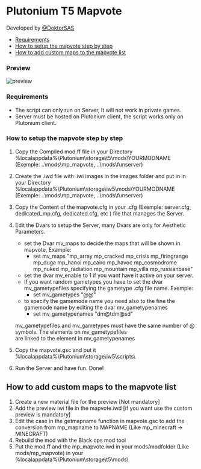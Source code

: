 # Plutonium T5 Mapvote
Developed by [@DoktorSAS](https://twitter.com/DoktorSAS)

 - [Requirements](#requirements)
 - [How to setup the mapvote step by step](#how-to-setup-the-mapvote-step-by-step)
 - [How to add custom maps to the mapvote list](#how-to-add-custom-maps-to-the-mapvote-list)

### Preview
![preview](https://pbs.twimg.com/media/FU1ygnhWYAEXUfP?format=jpg&name=large)


### Requirements

- The script can only run on Server, It will not work in private games.
- Server must be hosted on Plutonium client, the script works only on Plutonium client.


### How to setup the mapvote step by step

 1) Copy the Compiled mod.ff file in your Directory %localappdata%\Plutonium\storage\t5\mods\YOURMODNAME (Exemple: ..\mods\mp_mapvote, ..\mods\funserver)
 2) Create the .iwd file with .iwi images in the images folder and put in in your Directory %localappdata%\Plutonium\storage\iw5\mods\YOURMODNAME (Exemple: ..\mods\mp_mapvote, ..\mods\funserver)
 3) Copy the Content of the mapvote.cfg in your .cfg (Exemple: server.cfg, dedicated_mp.cfg, dedicated.cfg, etc ) file that manages the Server.
 4) Edit the Dvars to setup the Server, many Dvars are only for Aesthetic Parameters.
    - set the Dvar mv_maps to decide the maps that will be shown in mapvote, Example:
        - set mv_maps "mp_array mp_cracked mp_crisis mp_firingrange mp_duga mp_hanoi mp_cairo mp_havoc mp_cosmodrome mp_nuked mp_radiation mp_mountain mp_villa mp_russianbase"
    - set the dvar mv_enable to 1 if you want have it active on your server.
    - If you want random gametypes you have to set the dvar mv_gametypefiles specifying the gametype .cfg file name. Exemple:
        - set mv_gametypes "@@"
    - to specify the gamemode name you need also to the fine the gamemode name by editing the dvar mv_gametypenames
        - set mv_gametypenames "dm@tdm@sd"
    
    mv_gametypefiles and mv_gametypes must have the same number of @ symbols. The elements on mv_gametypefiles  
    are linked to the element in mv_gametypenames
 5) Copy the mapvote.gsc and put it %localappdata%\Plutonium\storage\iw5\scripts\
 6) Run the Server and have fun. Done!

## How to add custom maps to the mapvote list
  1) Create a new material file for the preview [Not mandatory]
  2) Add the preview iwi file in the mapvote.iwd [if you want use the custom preview is mandatory]
  3) Edit the case in the getmapname function in mapvote.gsc to add the conversion from mp_mapname to MAPNAME (Like mp_minecraft -> MINECRAFT)
  3) Rebuild the mod with the Black ops mod tool
  4) Put the mod.ff and the mp_mapvote.iwd in your mods/modfolder (Like mods/mp_mapvote) in your %localappdata%\Plutonium\storage\t5\mods\    
